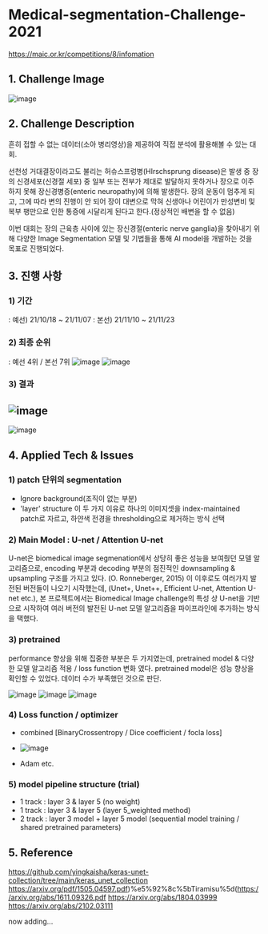 # Medical-segmentation-Challenge-2021
https://maic.or.kr/competitions/8/infomation 

## 1. Challenge Image
![image](https://user-images.githubusercontent.com/77380467/148221025-6674aaf1-d382-4c1b-95e5-a4456c31a18b.png)


## 2. Challenge Description
흔히 접할 수 없는 데이터(소아 병리영상)을 제공하여 직접 분석에 활용해볼 수 있는 대회.

선천성 거대결장이라고도 불리는 허슈스프렁병(HIrschsprung disease)은 발생 중 장의 신경세포(신경절 세포) 중 일부 또는 전부가 제대로 발달하지 못하거나 장으로 이주하지 못해 장신경병증(enteric neuropathy)에 의해 발생한다. 장의 운동이 멈추게 되고, 그에 따라 변의 진행이 안 되어 장이 대변으로 막혀 신생아나 어린이가 만성변비 및 복부 팽만으로 인한 통증에 시달리게 된다고 한다.(정상적인 배변을 할 수 없음) 

이번 대회는 장의 근육층 사이에 있는 장신경절(enteric nerve ganglia)을 찾아내기 위해 다양한 Image Segmentation 모델 및 기법들을 통해 AI model을 개발하는 것을 목표로 진행되었다.

## 3. 진행 사항
### 1) 기간 
: 예선) 21/10/18 ~ 21/11/07
: 본선) 21/11/10 ~ 21/11/23

### 2) 최종 순위
: 예선 4위 / 본선 7위
![image](https://user-images.githubusercontent.com/77380467/148221789-26491f76-46b4-4fa1-8178-ec7ca5a9e09a.png)
![image](https://user-images.githubusercontent.com/77380467/148221925-5ff6e01a-d0a1-4774-8ba5-5b23d6f82d1a.png)

### 3) 결과 
![image](https://user-images.githubusercontent.com/77380467/148221995-ac84a83d-0dc4-4d45-870f-ee1c19ed0469.png)
-------
![image](https://user-images.githubusercontent.com/77380467/148222022-83409842-2a7f-4e5f-bd93-ca4c084b8540.png)


## 4. Applied Tech & Issues
### 1) patch 단위의 segmentation
- Ignore background(조직이 없는 부분) 
- 'layer' structure
이 두 가지 이유로 하나의 이미지셋을 index-maintained patch로 자르고, 하얀색 전경을 thresholding으로 제거하는 방식 선택

### 2) Main Model : U-net / Attention U-net 
U-net은 biomedical image segmenation에서 상당히 좋은 성능을 보여줬던 모델 알고리즘으로, encoding 부분과 decoding 부분의 점진적인 downsampling & upsampling 구조를 가지고 있다. (O. Ronneberger, 2015)
이 이후로도 여러가지 발전된 버전들이 나오기 시작했는데, (Unet+, Unet++, Efficient U-net, Attention U-net etc.), 본 프로젝트에서는 Biomedical Image challenge의 특성 상 U-net을 기반으로 시작하여 여러 버전의 발전된 U-net 모델 알고리즘을 파이프라인에 추가하는 방식을 택했다. 

### 3) pretrained 
performance 향상을 위해 집중한 부분은 두 가지였는데, pretrained model & 다양한 모델 알고리즘 적용 / loss function 변화 였다. pretrained model은 성능 향상을 확인할 수 있었다. 데이터 수가 부족했던 것으로 판단.

![image](https://user-images.githubusercontent.com/77380467/148227856-36f1893c-0fba-4a4b-b63b-62beca06f62b.png)
![image](https://user-images.githubusercontent.com/77380467/148227899-4ea2a22c-400b-4673-9195-0c0eca4d982c.png)
![image](https://user-images.githubusercontent.com/77380467/148227922-6debdd9a-2477-41ad-83ed-f6cfa8bc1002.png)


### 4) Loss function / optimizer
- combined [BinaryCrossentropy / Dice coefficient / focla loss]
- ![image](https://user-images.githubusercontent.com/77380467/148227985-dbf84621-d14a-4f79-8ad1-daf84bd342d9.png)

- Adam etc.

### 5) model pipeline structure (trial)
- 1 track : layer 3 & layer 5 (no weight)
- 1 track : layer 3 & layer 5 (layer 5_weighted method)
- 2 track : layer 3 model + layer 5 model (sequential model training / shared pretrained parameters)


## 5. Reference 
https://github.com/yingkaisha/keras-unet-collection/tree/main/keras_unet_collection
https://arxiv.org/pdf/1505.04597.pdf)%e5%92%8c%5bTiramisu%5d(https://arxiv.org/abs/1611.09326.pdf
https://arxiv.org/abs/1804.03999
https://arxiv.org/abs/2102.03111

now adding...
